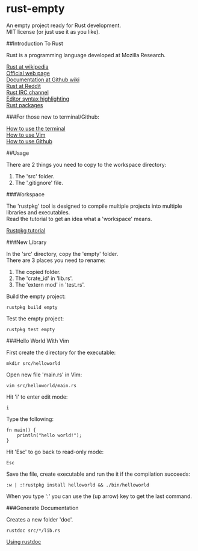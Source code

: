 rust-empty
==========

An empty project ready for Rust development.  
MIT license (or just use it as you like).  

##Introduction To Rust

Rust is a programming language developed at Mozilla Research.  

<a href="https://en.wikipedia.org/wiki/Rust_%28programming_language%29" target="_blank">Rust at wikipedia</a>  
<a href="http://www.rust-lang.org/" target="_blank">Official web page</a>  
<a href="https://github.com/mozilla/rust/wiki/Docs" target="_blank">Documentation at Github wiki</a>  
<a href="http://www.reddit.com/r/rust/" target="_blank">Rust at Reddit</a>  
<a href="http://chat.mibbit.com/?server=irc.mozilla.org&channel=%23rust" target="_blank">Rust IRC channel</a>  
<a href="https://github.com/mozilla/rust/wiki/Doc-packages%2C-editors%2C-and-other-tools" target="_blank">Editor syntax highlighting</a>  
<a href="https://github.com/mozilla/rust/wiki/Rustpkg" target="_blank">Rust packages</a>  

###For those new to terminal/Github:

<a href="https://github.com/bvssvni/rust-empty/wiki/How-to-use-the-terminal" target="_blank">How to use the terminal</a>  
<a href="https://github.com/bvssvni/rust-empty/wiki/How-to-use-Vim" target="_blank">How to use Vim</a>  
<a href="https://github.com/bvssvni/rust-empty/wiki/How-to-use-Github" target="_blank">How to use Github</a>

##Usage

There are 2 things you need to copy to the workspace directory:

1. The 'src' folder.  
2. The '.gitignore' file.  

###Workspace

The 'rustpkg' tool is designed to compile multiple projects into multiple libraries and executables.  
Read the tutorial to get an idea what a 'workspace' means.  

<a href="http://static.rust-lang.org/doc/master/tutorial-rustpkg.html" target="_blank">Rustpkg tutorial</a>

###New Library

In the 'src' directory, copy the 'empty' folder.  
There are 3 places you need to rename:

1. The copied folder.
2. The 'crate_id' in 'lib.rs'.
3. The 'extern mod' in 'test.rs'.

Build the empty project:

    rustpkg build empty
    
Test the empty project:

    rustpkg test empty
    
###Hello World With Vim

First create the directory for the executable:

    mkdir src/helloworld

Open new file 'main.rs' in Vim:
    
    vim src/helloworld/main.rs

Hit 'i' to enter edit mode:    

    i

Type the following:
    
    fn main() {
        println("hello world!");
    }

Hit 'Esc' to go back to read-only mode:
    
    Esc

Save the file, create executable and run the it if the compilation succeeds:
    
    :w | :!rustpkg install helloworld && ./bin/helloworld

When you type ':' you can use the (up arrow) key to get the last command.

###Generate Documentation

Creates a new folder 'doc'.

    rustdoc src/*/lib.rs

<a href="https://github.com/mozilla/rust/wiki/Doc-using-rustdoc" target="_blank">Using rustdoc</a>

